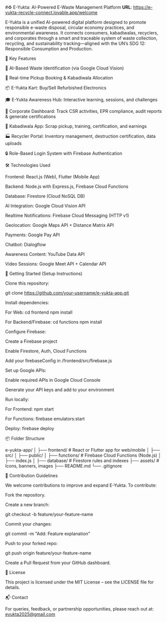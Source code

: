 #♻️ E-Yukta: AI-Powered E-Waste Management Platform
**URL**: https://e-yukta-recycle-connect.lovable.app/welcome

E-Yukta is a unified AI-powered digital platform designed to promote responsible e-waste disposal, circular economy practices, and environmental awareness. It connects consumers, kabadiwalas, recyclers, and corporates through a smart and traceable system of waste collection, recycling, and sustainability tracking—aligned with the UN’s SDG 12: Responsible Consumption and Production.

🌟 Key Features

🧠 AI-Based Waste Identification (via Google Cloud Vision)

🚛 Real-time Pickup Booking & Kabadiwala Allocation

📦 E-Yukta Kart: Buy/Sell Refurbished Electronics

🎓 E-Yukta Awareness Hub: Interactive learning, sessions, and challenges

🏢 Corporate Dashboard: Track CSR activities, EPR compliance, audit reports & generate certifications

📲 Kabadiwala App: Scrap pickup, training, certification, and earnings

🏭 Recycler Portal: Inventory management, destruction certification, data uploads

🔒 Role-Based Login System with Firebase Authentication

🛠️ Technologies Used

Frontend: React.js (Web), Flutter (Mobile App)

Backend: Node.js with Express.js, Firebase Cloud Functions

Database: Firestore (Cloud NoSQL DB)

AI Integration: Google Cloud Vision API

Realtime Notifications: Firebase Cloud Messaging (HTTP v1)

Geolocation: Google Maps API + Distance Matrix API

Payments: Google Pay API

Chatbot: Dialogflow

Awareness Content: YouTube Data API

Video Sessions: Google Meet API + Calendar API

🚀 Getting Started (Setup Instructions)

Clone this repository:

git clone https://github.com/your-username/e-yukta-app.git

Install dependencies:

For Web: cd frontend npm install

For Backend/Firebase: cd functions npm install

Configure Firebase:

Create a Firebase project

Enable Firestore, Auth, Cloud Functions

Add your firebaseConfig in /frontend/src/firebase.js

Set up Google APIs:

Enable required APIs in Google Cloud Console

Generate your API keys and add to your environment

Run locally:

For Frontend: npm start

For Functions: firebase emulators:start

Deploy: firebase deploy

📦 Folder Structure

e-yukta-app/ │ ├── frontend/ # React or Flutter app for web/mobile │ ├── src/ │ ├── public/ │ ├── functions/ # Firebase Cloud Functions (Node.js) │ ├── index.js │ ├── database/ # Firestore rules and indexes ├── assets/ # Icons, banners, images ├── README.md └── .gitignore

🤝 Contribution Guidelines

We welcome contributions to improve and expand E-Yukta. To contribute:

Fork the repository.

Create a new branch:

git checkout -b feature/your-feature-name

Commit your changes:

git commit -m "Add: Feature explanation"

Push to your forked repo:

git push origin feature/your-feature-name

Create a Pull Request from your GitHub dashboard.

📄 License

This project is licensed under the MIT License – see the LICENSE file for details.

📬 Contact

For queries, feedback, or partnership opportunities, please reach out at: eyukta2025@gmail.com

